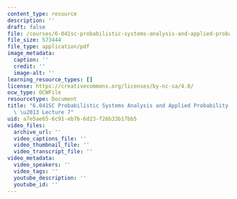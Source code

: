 ```yaml
---
content_type: resource
description: ''
draft: false
file: /courses/6-041sc-probabilistic-systems-analysis-and-applied-probability-fall-2013/a7e5ae656c91eb7b6d23f26b33b17bb5_MIT6_041SCF13_lec07_300k.pdf
file_size: 573444
file_type: application/pdf
image_metadata:
  caption: ''
  credit: ''
  image-alt: ''
learning_resource_types: []
license: https://creativecommons.org/licenses/by-nc-sa/4.0/
ocw_type: OCWFile
resourcetype: Document
title: "6.041SC Probabilistic Systems Analysis and Applied Probability, Fall 2013Transcript\
  \ \u2013 Lecture 7"
uid: a7e5ae65-6c91-eb7b-6d23-f26b33b17bb5
video_files:
  archive_url: ''
  video_captions_file: ''
  video_thumbnail_file: ''
  video_transcript_file: ''
video_metadata:
  video_speakers: ''
  video_tags: ''
  youtube_description: ''
  youtube_id: ''
---
```

